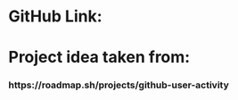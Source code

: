 <h1>GitHub Link:</h1>
<h3> </h3>

<h1>Project idea taken from:</h1>
<h3>https://roadmap.sh/projects/github-user-activity</h3>
